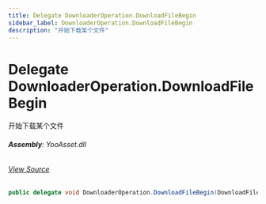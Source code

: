```yaml
---
title: Delegate DownloaderOperation.DownloadFileBegin
sidebar_label: DownloaderOperation.DownloadFileBegin
description: "开始下载某个文件"
---
```

# Delegate DownloaderOperation.DownloadFileBegin
开始下载某个文件

###### **Assembly**: YooAsset.dll
###### [View Source](https://github.com/tuyoogame/YooAsset-Samples.git/blob/main/Assets/YooAsset/Runtime/ResourcePackage/Operation/DownloaderOperation.cs#L37)
```csharp title="Declaration"
public delegate void DownloaderOperation.DownloadFileBegin(DownloadFileData data)
```
